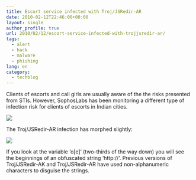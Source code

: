 ```yaml
---
title: Escort service infected with Troj/JSRedir-AR
date: 2010-02-12T22:46:00+00:00
layout: single
author_profile: true
url: 2010/02/12/escort-service-infected-with-trojjsredir-ar/
tags:
  - alert
  - hack
  - malware
  - phishing
lang: en
category: 
  - techblog
---
```

Clients of escorts and call girls are usually aware of the the risks presented from STIs. However, SophosLabs has been monitoring a different type of infection risk for clients of escorts in Indian cities.

[![](http://2.bp.blogspot.com/_vaUVXcmC3OI/S3XS0KvqVpI/AAAAAAAAA7I/tohYkjr59E4/s640/callgirl.jpg)](http://2.bp.blogspot.com/_vaUVXcmC3OI/S3XS0KvqVpI/AAAAAAAAA7I/tohYkjr59E4/s1600-h/callgirl.jpg)

The Troj/JSRedir-AR infection has morphed slightly:

[![](http://1.bp.blogspot.com/_vaUVXcmC3OI/S3XS14pKsAI/AAAAAAAAA7Q/MDS-cVquuYo/s640/jsredir-ar.jpg)](http://1.bp.blogspot.com/_vaUVXcmC3OI/S3XS14pKsAI/AAAAAAAAA7Q/MDS-cVquuYo/s1600-h/jsredir-ar.jpg)

If you look at the variable ‘o[e]‘ (two-thirds of the way down) you will see the beginnings of an obfuscated string ‘http://’. Previous versions of Troj/JSRedir-AK and Troj/JSRedir-AR have used non-alphanumeric characters to disguise the strings.  
